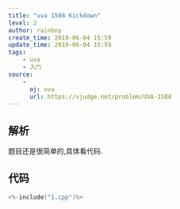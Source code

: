 ```yaml
---
title: "uva 1588 Kickdown"
level: 2
author: rainboy
create_time: 2019-06-04 15:59
update_time: 2019-06-04 15:59
tags:
    - uva
    - 入门
source:
    - 
      oj: uva
      url: https://vjudge.net/problem/UVA-1588
---
```


## 解析

题目还是很简单的,具体看代码.

## 代码

```c
<%-include("1.cpp")%>
```

